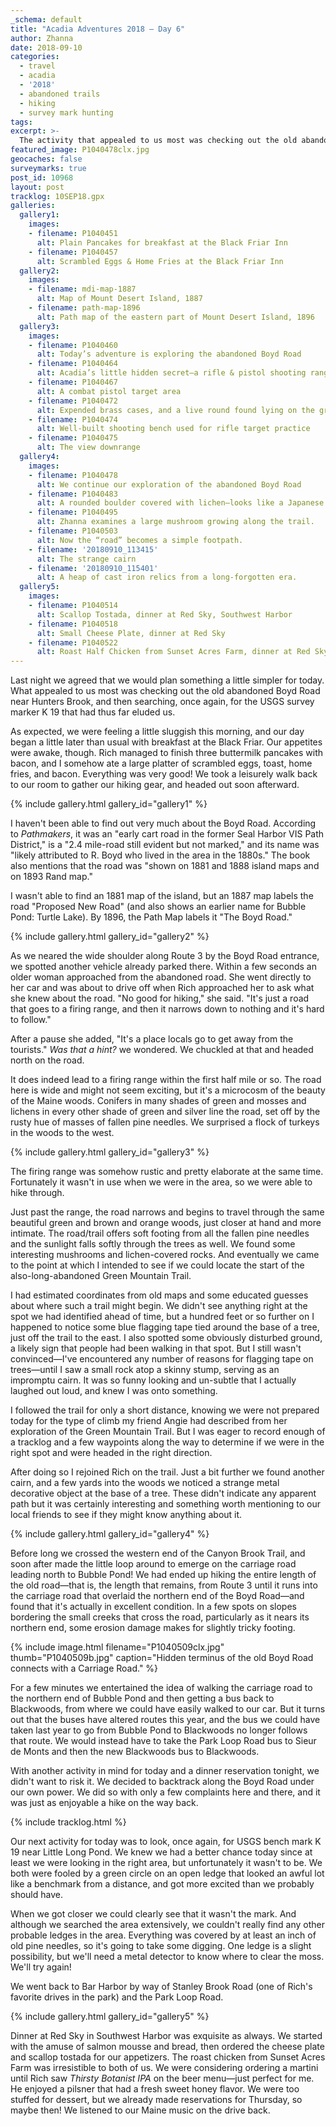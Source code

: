 ```yaml
---
_schema: default
title: "Acadia Adventures 2018 – Day 6"
author: Zhanna
date: 2018-09-10
categories:
  - travel
  - acadia
  - '2018' 
  - abandoned trails
  - hiking
  - survey mark hunting
tags:
excerpt: >-
  The activity that appealed to us most was checking out the old abandoned Boyd Road near Hunters Brook, and then searching, once again, for the USGS survey marker K 19 that has thus far eluded us. 
featured_image: P1040478clx.jpg
geocaches: false
surveymarks: true
post_id: 10968
layout: post
tracklog: 10SEP18.gpx
galleries:
  gallery1:
    images:
    - filename: P1040451
      alt: Plain Pancakes for breakfast at the Black Friar Inn
    - filename: P1040457
      alt: Scrambled Eggs & Home Fries at the Black Friar Inn
  gallery2:
    images:
    - filename: mdi-map-1887
      alt: Map of Mount Desert Island, 1887
    - filename: path-map-1896
      alt: Path map of the eastern part of Mount Desert Island, 1896
  gallery3:
    images:
    - filename: P1040460
      alt: Today’s adventure is exploring the abandoned Boyd Road
    - filename: P1040464
      alt: Acadia’s little hidden secret—a rifle & pistol shooting range for Park rangers
    - filename: P1040467
      alt: A combat pistol target area
    - filename: P1040472
      alt: Expended brass cases, and a live round found lying on the ground
    - filename: P1040474
      alt: Well-built shooting bench used for rifle target practice
    - filename: P1040475
      alt: The view downrange    
  gallery4:
    images:
    - filename: P1040478
      alt: We continue our exploration of the abandoned Boyd Road
    - filename: P1040483
      alt: A rounded boulder covered with lichen—looks like a Japanese painting.
    - filename: P1040495
      alt: Zhanna examines a large mushroom growing along the trail.
    - filename: P1040503
      alt: Now the “road” becomes a simple footpath.
    - filename: '20180910_113415'
      alt: The strange cairn
    - filename: '20180910_115401'
      alt: A heap of cast iron relics from a long-forgotten era.
  gallery5:
    images:
    - filename: P1040514
      alt: Scallop Tostada, dinner at Red Sky, Southwest Harbor
    - filename: P1040518
      alt: Small Cheese Plate, dinner at Red Sky   
    - filename: P1040522
      alt: Roast Half Chicken from Sunset Acres Farm, dinner at Red Sky          
---
```


Last night we agreed that we would plan something a little simpler for today. What appealed to us most was checking out the old abandoned Boyd Road near Hunters Brook, and then searching, once again, for the USGS survey marker K 19 that had thus far eluded us. 

As expected, we were feeling a little sluggish this morning, and our day began a little later than usual with breakfast at the Black Friar. Our appetites were awake, though. Rich managed to finish three buttermilk pancakes with bacon, and I somehow ate a large platter of scrambled eggs, toast, home fries, and bacon. Everything was very good! We took a leisurely walk back to our room to gather our hiking gear, and headed out soon afterward.

{% include gallery.html gallery_id="gallery1" %}

I haven't been able to find out very much about the Boyd Road. According to _Pathmakers_, it was an "early cart road in the former Seal Harbor VIS Path District," is a "2.4 mile-road still evident but not marked," and its name was "likely attributed to R. Boyd who lived in the area in the 1880s." The book also mentions that the road was "shown on 1881 and 1888 island maps and on 1893 Rand map." 

I wasn't able to find an 1881 map of the island, but an 1887 map labels the road "Proposed New Road" (and also shows an earlier name for Bubble Pond: Turtle Lake). By 1896, the Path Map labels it "The Boyd Road."

{% include gallery.html gallery_id="gallery2" %}

As we neared the wide shoulder along Route 3 by the Boyd Road entrance, we spotted another vehicle already parked there. Within a few seconds an older woman approached from the abandoned road. She went directly to her car and was about to drive off when Rich approached her to ask what she knew about the road. "No good for hiking," she said. "It's just a road that goes to a firing range, and then it narrows down to nothing and it's hard to follow." 

After a pause she added, "It's a place locals go to get away from the tourists." <em>Was that a hint?</em> we wondered. We chuckled at that and headed north on the road.

It does indeed lead to a firing range within the first half mile or so. The road here is wide and might not seem exciting, but it's a microcosm of the beauty of the Maine woods. Conifers in many shades of green and mosses and lichens in every other shade of green and silver line the road, set off by the rusty hue of masses of fallen pine needles. We surprised a flock of turkeys in the woods to the west. 

{% include gallery.html gallery_id="gallery3" %}

The firing range was somehow rustic and pretty elaborate at the same time. Fortunately it wasn't in use when we were in the area, so we were able to hike through. 

Just past the range, the road narrows and begins to travel through the same beautiful green and brown and orange woods, just closer at hand and more intimate. The road/trail offers soft footing from all the fallen pine needles and the sunlight falls softly through the trees as well. We found some interesting mushrooms and lichen-covered rocks. And eventually we came to the point at which I intended to see if we could locate the start of the also-long-abandoned Green Mountain Trail. 

I had estimated coordinates from old maps and some educated guesses about where such a trail might begin. We didn't see anything right at the spot we had identified ahead of time, but a hundred feet or so further on I happened to notice some blue flagging tape tied around the base of a tree, just off the trail to the east. I also spotted some obviously disturbed ground, a likely sign that people had been walking in that spot. But I still wasn't convinced—I've encountered any number of reasons for flagging tape on trees—until I saw a small rock atop a skinny stump, serving as an impromptu cairn. It was so funny looking and un-subtle that I actually laughed out loud, and knew I was onto something.

I followed the trail for only a short distance, knowing we were not prepared today for the type of climb my friend Angie had described from her exploration of the Green Mountain Trail. But I was eager to record enough of a tracklog and a few waypoints along the way to determine if we were in the right spot and were headed in the right direction.

After doing so I rejoined Rich on the trail. Just a bit further we found another cairn, and a few yards into the woods we noticed a strange metal decorative object at the base of a tree. These didn't indicate any apparent path but it was certainly interesting and something worth mentioning to our local friends to see if they might know anything about it.

{% include gallery.html gallery_id="gallery4" %}

Before long we crossed the western end of the Canyon Brook Trail, and soon after made the little loop around to emerge on the carriage road leading north to Bubble Pond!  We had ended up hiking the entire length of the old road—that is, the length that remains, from Route 3 until it runs into the carriage road that overlaid the northern end of the Boyd Road—and found that it's actually in excellent condition. In a few spots on slopes bordering the small creeks that cross the road, particularly as it nears its northern end, some erosion damage makes for slightly tricky footing.

<!-- Rich asked on our return trip if I knew where the original northern end of the Boyd Road had been, and if it originally went further south toward Blackwoods. I think the carriage road overlaid the northern end by Bubble Pond, and I checked the old maps when we returned to our room to find out that yes, something [part of the road, or a trail] had gone southeast toward Blackwoods, but there's no indication it was related to the Boyd Road. -->

{% include image.html filename="P1040509clx.jpg" thumb="P1040509b.jpg" caption="Hidden terminus of the old Boyd Road connects with a Carriage Road." %}

For a few minutes we entertained the idea of walking the carriage road to the northern end of Bubble Pond and then getting a bus back to Blackwoods, from where we could have easily walked to our car. But it turns out that the buses have altered routes this year, and the bus we could have taken last year to go from Bubble Pond to Blackwoods no longer follows that route. We would instead have to take the Park Loop Road bus to Sieur de Monts and then the new Blackwoods bus to Blackwoods. 

With another activity in mind for today and a dinner reservation tonight, we didn't want to risk it. We decided to backtrack along the Boyd Road under our own power. We did so with only a few complaints here and there, and it was just as enjoyable a hike on the way back.

{% include tracklog.html %}

Our next activity for today was to look, once again, for USGS bench mark K 19 near Little Long Pond. We knew we had a better chance today since at least we were looking in the right area, but unfortunately it wasn't to be. We both were fooled by a green circle on an open ledge that looked an awful lot like a benchmark from a distance, and got more excited than we probably should have. 

When we got closer we could clearly see that it wasn't the mark. And although we searched the area extensively, we couldn't really find any other probable ledges in the area. Everything was covered by at least an inch of old pine needles, so it's going to take some digging. One ledge is a slight possibility, but we'll need a metal detector to know where to clear the moss. We'll try again!

We went back to Bar Harbor by way of Stanley Brook Road (one of Rich's favorite drives in the park) and the Park Loop Road.

{% include gallery.html gallery_id="gallery5" %}

Dinner at Red Sky in Southwest Harbor was exquisite as always. We started with the amuse of salmon mousse and bread, then ordered the cheese plate and scallop tostada for our appetizers. The roast chicken from Sunset Acres Farm was irresistible to both of us.  We were considering ordering a martini until Rich saw _Thirsty Botanist IPA_ on the beer menu—just perfect for me. He enjoyed a pilsner that had a fresh sweet honey flavor. We were too stuffed for dessert, but we already made reservations for Thursday, so maybe then! We listened to our Maine music on the drive back. 